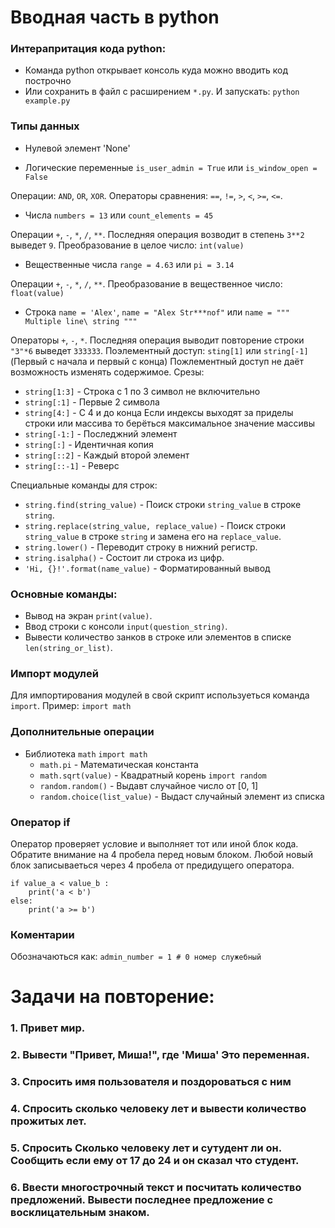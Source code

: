 # Вводная часть в python

### Интерапритация кода python:

  - Команда python открывает консоль куда можно вводить код построчно
  - Или сохранить в файл с расширением `*.py`. И запускать: `python example.py`

### Типы данных

  - Нулевой элемент 'None'

  - Логические переменные `is_user_admin = True` или `is_window_open = False`

Операции: `AND`, `OR`, `XOR`.
Операторы сравнения: `==`, `!=`, `>`, `<`, `>=`, `<=`.

  - Числа `numbers = 13` или `count_elements = 45`

Операции `+`, `-`, `*`, `/`, `**`. Последняя операция возводит в степень `3**2` выведет `9`.
Преобразование в целое число: `int(value)`

  - Вещественные числа `range = 4.63` или `pi = 3.14`

Операции `+`, `-`, `*`, `/`, `**`.
Преобразование в вещественное число: `float(value)`

  - Строка `name = 'Alex'`, `name = "Alex Str***nof"` или `name = """ Multiple line\ string """`

Операторы `+`, `-`, `*`. Последняя операция выводит повторение строки `"3"*6` выведет `333333`.
Поэлементный доступ: `sting[1]` или `string[-1]` (Первый с начала и первый с конца)
  Пожлементный доступ не даёт возможность изменять содержимое.
Срезы:
  - `string[1:3]` - Строка с 1 по 3 символ не включительно
  - `string[:1]` - Первые 2 символа
  - `string[4:]` - С 4 и до конца
  Если индексы выходят за приделы строки или массива то берёться максимальное значение массивы
  - `string[-1:]` - Последжний элемент
  - `string[:]` - Идентичная копия
  - `string[::2]` - Каждый второй элемент
  - `string[::-1]` - Реверс

Специальные команды для строк:
  - `string.find(string_value)` - Поиск строки `string_value` в строке `string`.
  - `string.replace(string_value, replace_value)` - Поиск строки `string_value` в строке `string` и замена его на `replace_value`.
  - `string.lower()` - Переводит строку в нижний регистр.
  - `string.isalpha()` - Состоит ли строка из цифр.
  - `'Hi, {}!'.format(name_value)` - Форматированный вывод

### Основные команды:

  - Вывод на экран `print(value)`.
  - Ввод строки с консоли `input(question_string)`.
  - Вывести количество занков в строке или элементов в списке `len(string_or_list)`.

### Импорт модулей

Для импортирования модулей в свой скрипт используеться команда `import`. Пример: `import math`

### Дополнительные операции

  - Библиотека `math`
    `import math`
    - `math.pi` - Математическая константа
    - `math.sqrt(value)` - Квадратный корень
    `import random`
    - `random.random()` - Выдавт случайное число от [0, 1]
    - `random.choice(list_value)` - Выдаст случайный элемент из списка

### Оператор if

Оператор проверяет условие и выполняет тот или иной блок кода.
Обратите внимание на 4 пробела перед новым блоком. Любой новый блок записываеться через 4 пробела от предидущего оператора.

```
if value_a < value_b :
    print('a < b')
else:
    print('a >= b')
```

### Коментарии

Обозначаються как: `admin_number = 1 # 0 номер служебный`

# Задачи на повторение:

### 1. Привет мир.
### 2. Вывести "Привет, Миша!", где 'Миша' Это переменная.
### 3. Спросить имя пользователя и поздороваться с ним
### 4. Спросить сколько человеку лет и вывести количество прожитых лет.
### 5. Спросить Сколько человеку лет и сутудент ли он. Сообщить если ему от 17 до 24 и он сказал что студент.
### 6. Ввести многострочный текст и посчитать количество предложений. Вывести последнее предложение с восклицательным знаком.